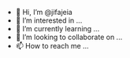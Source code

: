 - 👋 Hi, I’m @jifajeia
- 👀 I’m interested in ...
- 🌱 I’m currently learning ...
- 💞️ I’m looking to collaborate on ...
- 📫 How to reach me ...

<!---
jifajeia/jifajeia is a ✨ special ✨ repository because its `README.md` (this file) appears on your GitHub profile.
You can click the Preview link to take a look at your changes.
--->

